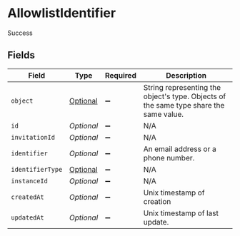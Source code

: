 # AllowlistIdentifier

Success


## Fields

| Field                                                                                       | Type                                                                                        | Required                                                                                    | Description                                                                                 |
| ------------------------------------------------------------------------------------------- | ------------------------------------------------------------------------------------------- | ------------------------------------------------------------------------------------------- | ------------------------------------------------------------------------------------------- |
| `object`                                                                                    | [Optional<AllowlistIdentifierObject>](../../models/components/AllowlistIdentifierObject.md) | :heavy_minus_sign:                                                                          | String representing the object's type. Objects of the same type share the same value.<br/>  |
| `id`                                                                                        | *Optional<String>*                                                                          | :heavy_minus_sign:                                                                          | N/A                                                                                         |
| `invitationId`                                                                              | *Optional<String>*                                                                          | :heavy_minus_sign:                                                                          | N/A                                                                                         |
| `identifier`                                                                                | *Optional<String>*                                                                          | :heavy_minus_sign:                                                                          | An email address or a phone number.<br/>                                                    |
| `identifierType`                                                                            | [Optional<IdentifierType>](../../models/components/IdentifierType.md)                       | :heavy_minus_sign:                                                                          | N/A                                                                                         |
| `instanceId`                                                                                | *Optional<String>*                                                                          | :heavy_minus_sign:                                                                          | N/A                                                                                         |
| `createdAt`                                                                                 | *Optional<Long>*                                                                            | :heavy_minus_sign:                                                                          | Unix timestamp of creation<br/>                                                             |
| `updatedAt`                                                                                 | *Optional<Long>*                                                                            | :heavy_minus_sign:                                                                          | Unix timestamp of last update.<br/>                                                         |